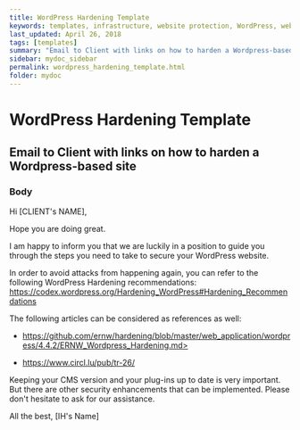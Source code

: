 ```yaml
---
title: WordPress Hardening Template
keywords: templates, infrastructure, website protection, WordPress, web hardening, web security
last_updated: April 26, 2018
tags: [templates]
summary: "Email to Client with links on how to harden a Wordpress-based site."
sidebar: mydoc_sidebar
permalink: wordpress_hardening_template.html
folder: mydoc
---
```



# WordPress Hardening Template
## Email to Client with links on how to harden a Wordpress-based site

### Body

Hi [CLIENT's NAME],

Hope you are doing great.

I am happy to inform you that we are luckily in a position to guide you through the steps you need to take to secure your WordPress website.

In order to avoid attacks from happening again, you can refer to the following WordPress Hardening recommendations: https://codex.wordpress.org/Hardening_WordPress#Hardening_Recommendations

The following articles can be considered as references as well:

- https://github.com/ernw/hardening/blob/master/web_application/wordpress/4.4.2/ERNW_Wordpress_Hardening.md>

- https://www.circl.lu/pub/tr-26/

Keeping your CMS version and your plug-ins up to date is very important. But there are other security enhancements that can be implemented. Please don't hesitate to ask for our assistance.

All the best,
[IH's Name]